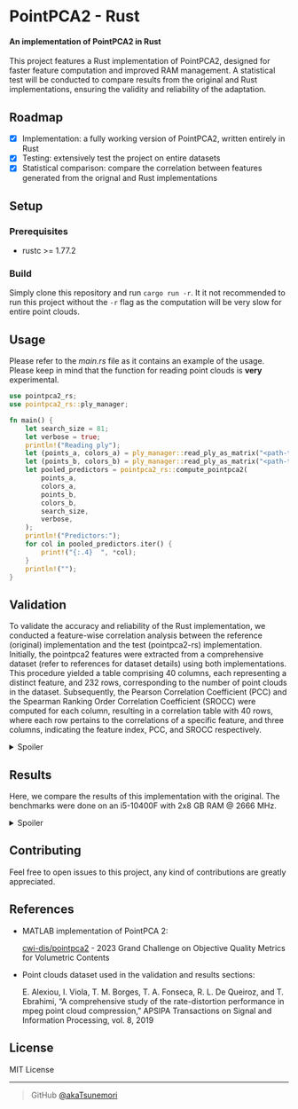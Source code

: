 # PointPCA2 - Rust
#### An implementation of PointPCA2 in Rust

This project features a Rust implementation of PointPCA2, designed for faster feature computation and improved RAM management. A statistical test will be conducted to compare results from the original and Rust implementations, ensuring the validity and reliability of the adaptation.

## Roadmap
- [x] Implementation: a fully working version of PointPCA2, written entirely in Rust
- [x] Testing: extensively test the project on entire datasets
- [x] Statistical comparison: compare the correlation between features generated from the orignal and Rust implementations

## Setup

### Prerequisites
- rustc >= 1.77.2

### Build
Simply clone this repository and run ```cargo run -r```. It it not recommended to run this project without the ```-r``` flag as the computation will be very slow for entire point clouds.

## Usage
Please refer to the *main.rs* file as it contains an example of the usage. Please keep in mind that the function for reading point clouds is **very** experimental.

```rust
use pointpca2_rs;
use pointpca2_rs::ply_manager;

fn main() {
    let search_size = 81;
    let verbose = true;
    println!("Reading ply");
    let (points_a, colors_a) = ply_manager::read_ply_as_matrix("<path-to-reference>");
    let (points_b, colors_b) = ply_manager::read_ply_as_matrix("<path-to-test>");
    let pooled_predictors = pointpca2_rs::compute_pointpca2(
        points_a,
        colors_a,
        points_b,
        colors_b,
        search_size,
        verbose,
    );
    println!("Predictors:");
    for col in pooled_predictors.iter() {
        print!("{:.4}  ", *col);
    }
    println!("");
}
```

## Validation
To validate the accuracy and reliability of the Rust implementation, we conducted a feature-wise correlation analysis between the reference (original) implementation and the test (pointpca2-rs) implementation. Initially, the pointpca2 features were extracted from a comprehensive dataset (refer to references for dataset details) using both implementations. This procedure yielded a table comprising 40 columns, each representing a distinct feature, and 232 rows, corresponding to the number of point clouds in the dataset. Subsequently, the Pearson Correlation Coefficient (PCC) and the Spearman Ranking Order Correlation Coefficient (SROCC) were computed for each column, resulting in a correlation table with 40 rows, where each row pertains to the correlations of a specific feature, and three columns, indicating the feature index, PCC, and SROCC respectively.

<details>
    <summary>Spoiler</summary>
<br>

| Feature | PLCC   | SROCC  |
|---------|--------|--------|
| 1       | 1.0000 | 1.0000 |
| 2       | 1.0000 | 1.0000 |
| 3       | 1.0000 | 1.0000 |
| 4       | 1.0000 | 1.0000 |
| 5       | 1.0000 | 1.0000 |
| 6       | 1.0000 | 1.0000 |
| 7       | 0.9968 | 0.9999 |
| 8       | 0.9998 | 1.0000 |
| 9       | 0.9999 | 1.0000 |
| 10      | 1.0000 | 1.0000 |
| 11      | 1.0000 | 1.0000 |
| 12      | 1.0000 | 1.0000 |
| 13      | 1.0000 | 1.0000 |
| 14      | 0.9984 | 0.9998 |
| 15      | 0.9993 | 0.9998 |
| 16      | 0.9928 | 0.9989 |
| 17      | 1.0000 | 0.9985 |
| 18      | 1.0000 | 1.0000 |
| 19      | 0.9991 | 0.9999 |
| 20      | 0.9973 | 0.9998 |
| 21      | 0.9618 | 0.9972 |
| 22      | 0.9999 | 1.0000 |
| 23      | 0.9997 | 1.0000 |
| 24      | 0.9997 | 1.0000 |
| 25      | 1.0000 | 1.0000 |
| 26      | 1.0000 | 1.0000 |
| 27      | 1.0000 | 1.0000 |
| 28      | 0.8321 | 1.0000 |
| 29      | 0.9367 | 1.0000 |
| 30      | 0.9953 | 1.0000 |
| 31      | 1.0000 | 1.0000 |
| 32      | 1.0000 | 1.0000 |
| 33      | 0.9999 | 1.0000 |
| 34      | 0.9998 | 1.0000 |
| 35      | 0.9987 | 1.0000 |
| 36      | 1.0000 | 1.0000 |
| 37      | 0.9999 | 1.0000 |
| 38      | 0.9986 | 0.9999 |
| 39      | 0.9981 | 0.9999 |
| 40      | 0.9646 | 0.9961 |

*Correlation coefficients rounded to 4 decimal places for better readability.*

</details>

## Results
Here, we compare the results of this implementation with the original. The benchmarks were done on an i5-10400F with 2x8 GB RAM @ 2666 MHz.

<details>
    <summary>Spoiler</summary>
<br>

Firstly, we can compare the average time taken for the computation of features for an entire dataset.
<br>

| Implementation | Average time taken (seconds) |
|----------------|------------------------------|
| MATLAB         | 140.1177001453079            |
| pointpca2-rs   | 7.456929195543815            |

We can also calculate the absolute differences between corresponding features and then determine the maximum absolute difference. Additionally, we can compute the standard deviation of these absolute differences and find the highest standard deviation among them.

| Maximum absolute difference | Maximum standard deviation |
|-----------------------------|----------------------------|
| 0.11058533454473118         | 0.027662647255776825       |

Feature sets were derived from each implementation utilizing the entire dataset (refer to references). These features were partitioned into training and testing sets using Leave One Group Out. LazyPredict was employed to fit the training features to the subjective scores from the dataset using all available regressors. Pearson and Spearman correlation coefficients were computed to compare the predicted (test) scores and the subjective (reference) scores, and a comparative plot was generated to visualize the results.

<img src="https://i.imgur.com/XKFmEbj.png">
</details>

## Contributing
Feel free to open issues to this project, any kind of contributions are greatly appreciated.

## References
- MATLAB implementation of PointPCA 2:

  [cwi-dis/pointpca2](https://github.com/cwi-dis/pointpca2/) - 2023 Grand Challenge on Objective Quality Metrics for Volumetric Contents

- Point clouds dataset used in the validation and results sections:

  E. Alexiou, I. Viola, T. M. Borges, T. A. Fonseca, R. L. De Queiroz, and T. Ebrahimi, “A comprehensive study of the rate-distortion performance in mpeg point cloud compression,” APSIPA Transactions on Signal and Information Processing, vol. 8, 2019

## License
MIT License

---

> GitHub [@akaTsunemori](https://github.com/akaTsunemori)
